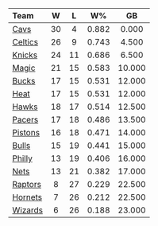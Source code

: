 | Team                            |  W  |  L  |  W%   |   GB   |
|:--------------------------------|:---:|:---:|:-----:|:------:|
| [Cavs](/r/clevelandcavs)        | 30  |  4  | 0.882 | 0.000  |
| [Celtics](/r/bostonceltics)     | 26  |  9  | 0.743 | 4.500  |
| [Knicks](/r/NYKnicks)           | 24  | 11  | 0.686 | 6.500  |
| [Magic](/r/OrlandoMagic)        | 21  | 15  | 0.583 | 10.000 |
| [Bucks](/r/MkeBucks)            | 17  | 15  | 0.531 | 12.000 |
| [Heat](/r/heat)                 | 17  | 15  | 0.531 | 12.000 |
| [Hawks](/r/AtlantaHawks)        | 18  | 17  | 0.514 | 12.500 |
| [Pacers](/r/pacers)             | 17  | 18  | 0.486 | 13.500 |
| [Pistons](/r/DetroitPistons)    | 16  | 18  | 0.471 | 14.000 |
| [Bulls](/r/chicagobulls)        | 15  | 19  | 0.441 | 15.000 |
| [Philly](/r/sixers)             | 13  | 19  | 0.406 | 16.000 |
| [Nets](/r/GoNets)               | 13  | 21  | 0.382 | 17.000 |
| [Raptors](/r/torontoraptors)    |  8  | 27  | 0.229 | 22.500 |
| [Hornets](/r/CharlotteHornets)  |  7  | 26  | 0.212 | 22.500 |
| [Wizards](/r/washingtonwizards) |  6  | 26  | 0.188 | 23.000 |